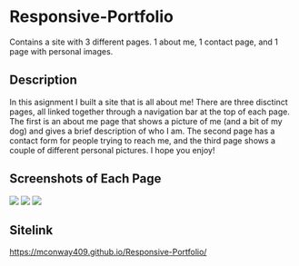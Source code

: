 # Responsive-Portfolio
Contains a site with 3 different pages. 1 about me, 1 contact page, and 1 page with personal images.

## Description
In this asignment I built a site that is all about me! There are three disctinct pages, all linked together through a navigation bar at the top of each page. The first is an about me page that shows a picture of me (and a bit of my dog) and gives a brief description of who I am. The second page has a contact form for people trying to reach me, and the third page shows a couple of different personal pictures. I hope you enjoy!

## Screenshots of Each Page

![](screenshot-mconway409-github-io-Responsive-Portfolio-1604794546290.png)
![](screenshot-mconway409-github-io-Responsive-Portfolio-contact-html-1604794593646.png)
![](screenshot-mconway409-github-io-Responsive-Portfolio-portfolio-html-1604794616285.png)

## Sitelink

https://mconway409.github.io/Responsive-Portfolio/
